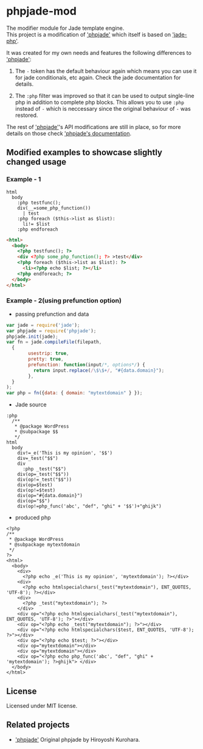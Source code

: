# phpjade-mod

The modifier module for Jade template engine.  
This project is a modification of ['phpjade'](https://github.com/kurohara/phpjade) which itself is based on ['jade-php'](https://github.com/viniwrubleski/jade-php).

It was created for my own needs and features the following differences to ['phpjade'](https://github.com/kurohara/phpjade):

1.  The ```-``` token has the default behaviour again which means you can use it for 
jade conditionals, etc again. Check the jade documentation for details.

2. The ```:php``` filter was improved so that it can be used to output single-line php in addition to complete php blocks. 
This allows you to use ```:php``` instead of ```-``` which is neccessary since the original behaviour of ```-``` was restored.

The rest of ['phpjade'](https://github.com/kurohara/phpjade)'s API modifications are still in place, so for more details on those
check ['phpjade's documentation](https://github.com/kurohara/phpjade).

## Modified examples to showcase slightly changed usage
### Example - 1

```
html
  body
    :php testfunc();
    div(__=some_php_function())
      | test
    :php foreach ($this->list as $list):
      li!= $list
    :php endforeach

```

```html
<html>
  <body>
    <?php testfunc(); ?>
    <div <?php some_php_function(); ?> >test</div>
    <?php foreach ($this->list as $list): ?>
      <li><?php echo $list; ?></li>
    <?php endforeach; ?>
  </body>
</html>
```

### Example - 2(using prefunction option)

* passing prefunction and data

```javascript
var jade = require('jade');
var phpjade = require('phpjade');
phpjade.init(jade);
var fn = jade.compileFile(filepath,
  {
        usestrip: true,
        pretty: true,
        prefunction: function(input/*, options*/) {
          return input.replace(/\$\$+/, "#{data.domain}");
        },
  }
);
var php = fn({data: { domain: "mytextdomain" } });
```

* Jade source

```
:php
  /**
   * @package WordPress
   * @subpackage $$
   */
html
  body
    div!=_e('This is my opinion', '$$')
    div=_test("$$")
    div
      :php _test("$$")
    div(op=_test("$$"))
    div(op!=_test("$$"))
    div(op=$test)
    div(op!=$test)
    div(op="#{data.domain}")
    div(op="$$")
    div(op!=php_func('abc', "def", "ghi" + '$$')+"ghijk")

```
* produced php  

```
<?php
/**
 * @package WordPress
 * @subpackage mytextdomain
 */
?>
<html>
  <body>
    <div>
      <?php echo _e('This is my opinion', 'mytextdomain'); ?></div>
    <div>
      <?php echo htmlspecialchars(_test("mytextdomain"), ENT_QUOTES, 'UTF-8'); ?></div>
    <div>
      <?php _test("mytextdomain"); ?>
    </div>
    <div op="<?php echo htmlspecialchars(_test("mytextdomain"), ENT_QUOTES, 'UTF-8'); ?>"></div>
    <div op="<?php echo _test("mytextdomain"); ?>"></div>
    <div op="<?php echo htmlspecialchars($test, ENT_QUOTES, 'UTF-8'); ?>"></div>
    <div op="<?php echo $test; ?>"></div>
    <div op="mytextdomain"></div>
    <div op="mytextdomain"></div>
    <div op="<?php echo php_func('abc', "def", "ghi" + 'mytextdomain'); ?>ghijk"> </div>
  </body>
</html>
```

## License
Licensed under MIT license.

## Related projects
* ['phpjade'](https://github.com/kurohara/phpjade)
Original phpjade by Hiroyoshi Kurohara.
